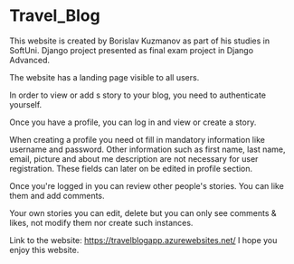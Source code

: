 # Travel_Blog

This website is created by Borislav Kuzmanov as part of his studies in SoftUni.
Django project presented as final exam project in Django Advanced.

The website has a landing page visible to all users.

In order to view or add s story to your blog, you need to authenticate yourself.

Once you have a profile, you can log in and view or create a story.

When creating a profile you need ot fill in mandatory information like username and password. Other information such as first name, last name, 
email, picture and about me description are not necessary for user registration. These fields can later on be edited in profile section.

Once you're logged in you can review other people's stories. You can like them and add comments.

Your own stories you can edit, delete but you can only see comments & likes, not modify them nor create such instances.

Link to the website: https://travelblogapp.azurewebsites.net/
I hope you enjoy this website.